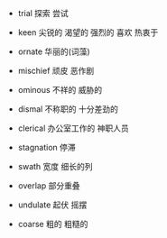 + trial 探索 尝试

+ keen 尖锐的 渴望的 强烈的 喜欢 热衷于

+ ornate 华丽的(词藻)

+ mischief 顽皮 恶作剧

+ ominous 不祥的 威胁的

+ dismal 不称职的 十分差劲的

+ clerical 办公室工作的 神职人员

+ stagnation 停滞

+ swath 宽度 细长的列

+ overlap 部分重叠

+ undulate 起伏 摇摆

+ coarse 粗的 粗糙的